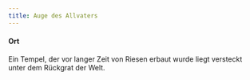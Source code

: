 ```yaml
---
title: Auge des Allvaters
---
```


#### Ort

Ein Tempel, der vor langer Zeit von Riesen erbaut wurde liegt versteckt unter dem Rückgrat der Welt.
